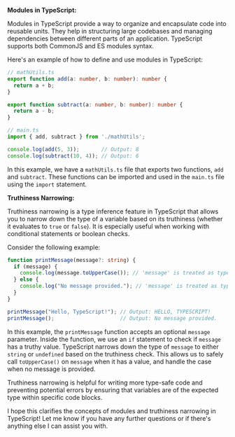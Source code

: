 **Modules in TypeScript:**

Modules in TypeScript provide a way to organize and encapsulate code into reusable units. They help in structuring large codebases and managing dependencies between different parts of an application. TypeScript supports both CommonJS and ES modules syntax.

Here's an example of how to define and use modules in TypeScript:

```typescript
// mathUtils.ts
export function add(a: number, b: number): number {
  return a + b;
}

export function subtract(a: number, b: number): number {
  return a - b;
}
```

```typescript
// main.ts
import { add, subtract } from './mathUtils';

console.log(add(5, 3));       // Output: 8
console.log(subtract(10, 4)); // Output: 6
```

In this example, we have a `mathUtils.ts` file that exports two functions, `add` and `subtract`. These functions can be imported and used in the `main.ts` file using the `import` statement.

**Truthiness Narrowing:**

Truthiness narrowing is a type inference feature in TypeScript that allows you to narrow down the type of a variable based on its truthiness (whether it evaluates to `true` or `false`). It is especially useful when working with conditional statements or boolean checks.

Consider the following example:

```typescript
function printMessage(message?: string) {
  if (message) {
    console.log(message.toUpperCase()); // 'message' is treated as type 'string'
  } else {
    console.log("No message provided."); // 'message' is treated as type 'undefined'
  }
}

printMessage("Hello, TypeScript!"); // Output: HELLO, TYPESCRIPT!
printMessage();                     // Output: No message provided.
```

In this example, the `printMessage` function accepts an optional `message` parameter. Inside the function, we use an `if` statement to check if `message` has a truthy value. TypeScript narrows down the type of `message` to either `string` or `undefined` based on the truthiness check. This allows us to safely call `toUpperCase()` on `message` when it has a value, and handle the case when no message is provided.

Truthiness narrowing is helpful for writing more type-safe code and preventing potential errors by ensuring that variables are of the expected type within specific code blocks.

I hope this clarifies the concepts of modules and truthiness narrowing in TypeScript! Let me know if you have any further questions or if there's anything else I can assist you with.